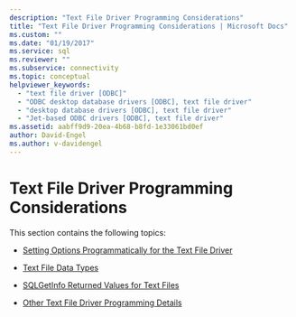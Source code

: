 ```yaml
---
description: "Text File Driver Programming Considerations"
title: "Text File Driver Programming Considerations | Microsoft Docs"
ms.custom: ""
ms.date: "01/19/2017"
ms.service: sql
ms.reviewer: ""
ms.subservice: connectivity
ms.topic: conceptual
helpviewer_keywords: 
  - "text file driver [ODBC]"
  - "ODBC desktop database drivers [ODBC], text file driver"
  - "desktop database drivers [ODBC], text file driver"
  - "Jet-based ODBC drivers [ODBC], text file driver"
ms.assetid: aabff9d9-20ea-4b68-b8fd-1e33061bd0ef
author: David-Engel
ms.author: v-davidengel
---
```

# Text File Driver Programming Considerations
This section contains the following topics:  
  
-   [Setting Options Programmatically for the Text File Driver](../../odbc/microsoft/setting-options-programmatically-for-the-text-file-driver.md)  
  
-   [Text File Data Types](../../odbc/microsoft/text-file-data-types.md)  
  
-   [SQLGetInfo Returned Values for Text Files](../../odbc/microsoft/sqlgetinfo-returned-values-for-text-files.md)  
  
-   [Other Text File Driver Programming Details](../../odbc/microsoft/other-text-file-driver-programming-details.md)
